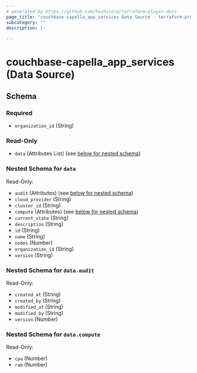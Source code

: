 ```yaml
---
# generated by https://github.com/hashicorp/terraform-plugin-docs
page_title: "couchbase-capella_app_services Data Source - terraform-provider-couchbase-capella"
subcategory: ""
description: |-
  
---
```


# couchbase-capella_app_services (Data Source)





<!-- schema generated by tfplugindocs -->
## Schema

### Required

- `organization_id` (String)

### Read-Only

- `data` (Attributes List) (see [below for nested schema](#nestedatt--data))

<a id="nestedatt--data"></a>
### Nested Schema for `data`

Read-Only:

- `audit` (Attributes) (see [below for nested schema](#nestedatt--data--audit))
- `cloud_provider` (String)
- `cluster_id` (String)
- `compute` (Attributes) (see [below for nested schema](#nestedatt--data--compute))
- `current_state` (String)
- `description` (String)
- `id` (String)
- `name` (String)
- `nodes` (Number)
- `organization_id` (String)
- `version` (String)

<a id="nestedatt--data--audit"></a>
### Nested Schema for `data.audit`

Read-Only:

- `created_at` (String)
- `created_by` (String)
- `modified_at` (String)
- `modified_by` (String)
- `version` (Number)


<a id="nestedatt--data--compute"></a>
### Nested Schema for `data.compute`

Read-Only:

- `cpu` (Number)
- `ram` (Number)
